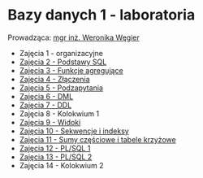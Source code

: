 # Bazy danych 1 - laboratoria

Prowadząca: [mgr inż. Weronika Węgier](https://www.kssk.pwr.edu.pl/users/wegier)

- Zajęcia 1 - organizacyjne
- [Zajęcia 2 - Podstawy SQL](./bazy1_lab2.md)
- [Zajęcia 3 - Funkcje agregujące](./bazy1_lab3.md)
- [Zajęcia 4 - Złączenia](./bazy1_lab4.md)
- [Zajęcia 5 - Podzapytania](./bazy1_lab5.md)
- [Zajęcia 6 - DML](./bazy1_lab6.md)
- [Zajęcia 7 - DDL](./bazy1_lab7.md)
- Zajęcia 8 - Kolokwium 1
- [Zajęcia 9 - Widoki](./bazy1_lab9.md)
- [Zajęcia 10 - Sekwencje i indeksy](./bazy1_lab10.md)
- [Zajęcia 11 - Sumy częściowe i tabele krzyżowe](./bazy1_lab11.md)
- [Zajęcia 12 - PL/SQL 1](./bazy1_lab12.md)
- [Zajęcia 13 - PL/SQL 2](./bazy1_lab13.md)
- Zajęcia 14 - Kolokwium 2
